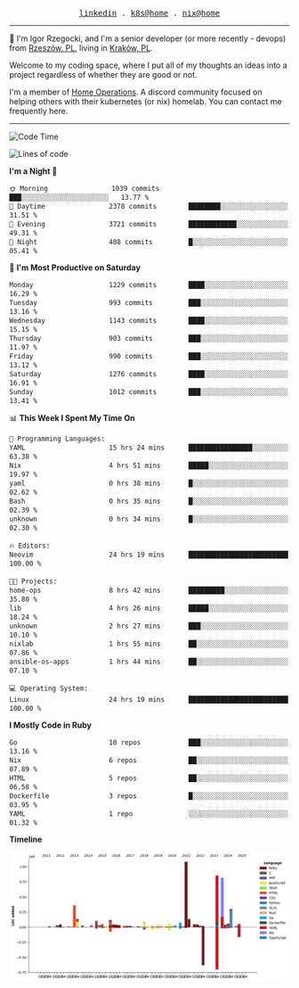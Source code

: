 <p align="center">
  <samp>
    <a href="https://www.linkedin.com/in/ajgon">linkedin</a> .
    <a href="https://github.com/deedee-ops/k8s-gitops">k8s@home</a> .
    <a href="https://github.com/deedee-ops/nixlab">nix@home</a>
  </samp>
</p>

----------------------------------------------------------------

:wave: I'm Igor Rzegocki, and I'm a senior developer (or more recently - devops) from [Rzeszów, PL](https://en.wikipedia.org/wiki/Rzesz%C3%B3w), living in [Kraków, PL](https://en.wikipedia.org/wiki/Krak%C3%B3w).

Welcome to my coding space, where I put all of my thoughts an ideas into a project regardless of whether they are good or not.

I'm a member of [Home Operations](https://discord.gg/home-operations). A discord community focused on helping others with their kubernetes (or nix) homelab. You can contact me frequently here.

----------------------------------------------------------------

<!--START_SECTION:waka-->
![Code Time](http://img.shields.io/badge/Code%20Time-627%20hrs%205%20mins-blue)

![Lines of code](https://img.shields.io/badge/From%20Hello%20World%20I%27ve%20Written-5.0%20million%20lines%20of%20code-blue)

**I'm a Night 🦉** 

```text
🌞 Morning                1039 commits        ███░░░░░░░░░░░░░░░░░░░░░░   13.77 % 
🌆 Daytime                2378 commits        ████████░░░░░░░░░░░░░░░░░   31.51 % 
🌃 Evening                3721 commits        ████████████░░░░░░░░░░░░░   49.31 % 
🌙 Night                  408 commits         █░░░░░░░░░░░░░░░░░░░░░░░░   05.41 % 
```
📅 **I'm Most Productive on Saturday** 

```text
Monday                   1229 commits        ████░░░░░░░░░░░░░░░░░░░░░   16.29 % 
Tuesday                  993 commits         ███░░░░░░░░░░░░░░░░░░░░░░   13.16 % 
Wednesday                1143 commits        ████░░░░░░░░░░░░░░░░░░░░░   15.15 % 
Thursday                 903 commits         ███░░░░░░░░░░░░░░░░░░░░░░   11.97 % 
Friday                   990 commits         ███░░░░░░░░░░░░░░░░░░░░░░   13.12 % 
Saturday                 1276 commits        ████░░░░░░░░░░░░░░░░░░░░░   16.91 % 
Sunday                   1012 commits        ███░░░░░░░░░░░░░░░░░░░░░░   13.41 % 
```


📊 **This Week I Spent My Time On** 

```text
💬 Programming Languages: 
YAML                     15 hrs 24 mins      ████████████████░░░░░░░░░   63.38 % 
Nix                      4 hrs 51 mins       █████░░░░░░░░░░░░░░░░░░░░   19.97 % 
yaml                     0 hrs 38 mins       █░░░░░░░░░░░░░░░░░░░░░░░░   02.62 % 
Bash                     0 hrs 35 mins       █░░░░░░░░░░░░░░░░░░░░░░░░   02.39 % 
unknown                  0 hrs 34 mins       █░░░░░░░░░░░░░░░░░░░░░░░░   02.30 % 

🔥 Editors: 
Neovim                   24 hrs 19 mins      █████████████████████████   100.00 % 

🐱‍💻 Projects: 
home-ops                 8 hrs 42 mins       █████████░░░░░░░░░░░░░░░░   35.80 % 
lib                      4 hrs 26 mins       █████░░░░░░░░░░░░░░░░░░░░   18.24 % 
unknown                  2 hrs 27 mins       ███░░░░░░░░░░░░░░░░░░░░░░   10.10 % 
nixlab                   1 hrs 55 mins       ██░░░░░░░░░░░░░░░░░░░░░░░   07.86 % 
ansible-os-apps          1 hrs 44 mins       ██░░░░░░░░░░░░░░░░░░░░░░░   07.10 % 

💻 Operating System: 
Linux                    24 hrs 19 mins      █████████████████████████   100.00 % 
```

**I Mostly Code in Ruby** 

```text
Go                       10 repos            ███░░░░░░░░░░░░░░░░░░░░░░   13.16 % 
Nix                      6 repos             ██░░░░░░░░░░░░░░░░░░░░░░░   07.89 % 
HTML                     5 repos             ██░░░░░░░░░░░░░░░░░░░░░░░   06.58 % 
Dockerfile               3 repos             █░░░░░░░░░░░░░░░░░░░░░░░░   03.95 % 
YAML                     1 repo              ░░░░░░░░░░░░░░░░░░░░░░░░░   01.32 % 
```



**Timeline**

![Lines of Code chart](https://raw.githubusercontent.com/ajgon/ajgon/master/assets/bar_graph.png)


<!--END_SECTION:waka-->
